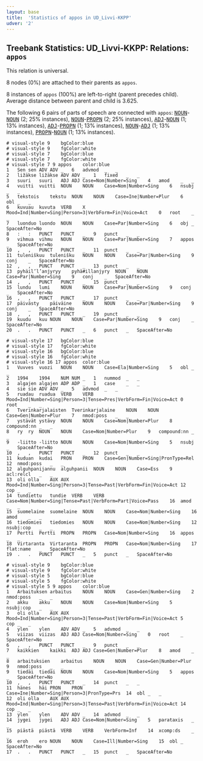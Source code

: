 ```yaml
---
layout: base
title:  'Statistics of appos in UD_Livvi-KKPP'
udver: '2'
---
```


## Treebank Statistics: UD_Livvi-KKPP: Relations: `appos`

This relation is universal.

8 nodes (0%) are attached to their parents as `appos`.

8 instances of `appos` (100%) are left-to-right (parent precedes child).
Average distance between parent and child is 3.625.

The following 6 pairs of parts of speech are connected with `appos`: <tt><a href="olo_kkpp-pos-NOUN.html">NOUN</a></tt>-<tt><a href="olo_kkpp-pos-NOUN.html">NOUN</a></tt> (2; 25% instances), <tt><a href="olo_kkpp-pos-NOUN.html">NOUN</a></tt>-<tt><a href="olo_kkpp-pos-PROPN.html">PROPN</a></tt> (2; 25% instances), <tt><a href="olo_kkpp-pos-ADJ.html">ADJ</a></tt>-<tt><a href="olo_kkpp-pos-NOUN.html">NOUN</a></tt> (1; 13% instances), <tt><a href="olo_kkpp-pos-ADJ.html">ADJ</a></tt>-<tt><a href="olo_kkpp-pos-PROPN.html">PROPN</a></tt> (1; 13% instances), <tt><a href="olo_kkpp-pos-NOUN.html">NOUN</a></tt>-<tt><a href="olo_kkpp-pos-ADJ.html">ADJ</a></tt> (1; 13% instances), <tt><a href="olo_kkpp-pos-PROPN.html">PROPN</a></tt>-<tt><a href="olo_kkpp-pos-NOUN.html">NOUN</a></tt> (1; 13% instances).


~~~ conllu
# visual-style 9	bgColor:blue
# visual-style 9	fgColor:white
# visual-style 7	bgColor:blue
# visual-style 7	fgColor:white
# visual-style 7 9 appos	color:blue
1	Sen	sen	ADV	ADV	_	6	advmod	_	_
2	ližäkse	ližäkse	ADV	ADV	_	1	fixed	_	_
3	suuri	suuri	ADJ	ADJ	Case=Nom|Number=Sing	4	amod	_	_
4	vuitti	vuitti	NOUN	NOUN	Case=Nom|Number=Sing	6	nsubj	_	_
5	tekstois	tekstu	NOUN	NOUN	Case=Ine|Number=Plur	6	obl	_	_
6	kuvuau	kuvuta	VERB	X	Mood=Ind|Number=Sing|Person=3|VerbForm=Fin|Voice=Act	0	root	_	_
7	luonduo	luondo	NOUN	NOUN	Case=Par|Number=Sing	6	obj	_	SpaceAfter=No
8	:	:	PUNCT	PUNCT	_	9	punct	_	_
9	vihmua	vihmu	NOUN	NOUN	Case=Par|Number=Sing	7	appos	_	SpaceAfter=No
10	,	,	PUNCT	PUNCT	_	11	punct	_	_
11	tuleniškuu	tulenišku	NOUN	NOUN	Case=Par|Number=Sing	9	conj	_	SpaceAfter=No
12	,	,	PUNCT	PUNCT	_	13	punct	_	_
13	pyhäil’l’anjyryy	pyhä#illanjyry	NOUN	NOUN	Case=Par|Number=Sing	9	conj	_	SpaceAfter=No
14	,	,	PUNCT	PUNCT	_	15	punct	_	_
15	lundu	lumi	NOUN	NOUN	Case=Par|Number=Sing	9	conj	_	SpaceAfter=No
16	,	,	PUNCT	PUNCT	_	17	punct	_	_
17	päivästy	päiväine	NOUN	NOUN	Case=Par|Number=Sing	9	conj	_	SpaceAfter=No
18	,	,	PUNCT	PUNCT	_	19	punct	_	_
19	kuudu	kuu	NOUN	NOUN	Case=Par|Number=Sing	9	conj	_	SpaceAfter=No
20	.	.	PUNCT	PUNCT	_	6	punct	_	SpaceAfter=No

~~~


~~~ conllu
# visual-style 17	bgColor:blue
# visual-style 17	fgColor:white
# visual-style 16	bgColor:blue
# visual-style 16	fgColor:white
# visual-style 16 17 appos	color:blue
1	Vuvves	vuozi	NOUN	NOUN	Case=Ela|Number=Sing	5	obl	_	_
2	1994	1994	NUM	NUM	_	1	nummod	_	_
3	algajen	algajen	ADP	ADP	_	1	case	_	_
4	sie	sie	ADV	ADV	_	5	advmod	_	_
5	ruadau	ruadua	VERB	VERB	Mood=Ind|Number=Sing|Person=3|Tense=Pres|VerbForm=Fin|Voice=Act	0	root	_	_
6	Tverinkarjalaisten	Tverinkarjalaine	NOUN	NOUN	Case=Gen|Number=Plur	7	nmod:poss	_	_
7	ystävät	ystävy	NOUN	NOUN	Case=Nom|Number=Plur	8	compound:nn	_	_
8	ry	ry	NOUN	NOUN	Case=Nom|Number=Plur	9	compound:nn	_	_
9	-liitto	-liitto	NOUN	NOUN	Case=Nom|Number=Sing	5	nsubj	_	SpaceAfter=No
10	,	,	PUNCT	PUNCT	_	12	punct	_	_
11	kuduan	kudai	PRON	PRON	Case=Gen|Number=Sing|PronType=Rel	12	nmod:poss	_	_
12	alguhpanijannu	alguhpanii	NOUN	NOUN	Case=Ess	9	acl:relcl	_	_
13	oli	olla	AUX	AUX	Mood=Ind|Number=Sing|Person=3|Tense=Past|VerbForm=Fin|Voice=Act	12	cop	_	_
14	tundiettu	tundie	VERB	VERB	Case=Nom|Number=Sing|Tense=Past|VerbForm=Part|Voice=Pass	16	amod	_	_
15	suomelaine	suomelaine	NOUN	NOUN	Case=Nom|Number=Sing	16	amod	_	_
16	tiedomies	tiedomies	NOUN	NOUN	Case=Nom|Number=Sing	12	nsubj:cop	_	_
17	Pertti	Pertti	PROPN	PROPN	Case=Nom|Number=Sing	16	appos	_	_
18	Virtaranta	Virtaranta	PROPN	PROPN	Case=Nom|Number=Sing	17	flat:name	_	SpaceAfter=No
19	.	.	PUNCT	PUNCT	_	5	punct	_	SpaceAfter=No

~~~


~~~ conllu
# visual-style 9	bgColor:blue
# visual-style 9	fgColor:white
# visual-style 5	bgColor:blue
# visual-style 5	fgColor:white
# visual-style 5 9 appos	color:blue
1	Arbaituksen	arbaitus	NOUN	NOUN	Case=Gen|Number=Sing	2	nmod:poss	_	_
2	akku	akku	NOUN	NOUN	Case=Nom|Number=Sing	5	nsubj:cop	_	_
3	oli	olla	AUX	AUX	Mood=Ind|Number=Sing|Person=3|Tense=Past|VerbForm=Fin|Voice=Act	5	cop	_	_
4	ylen	ylen	ADV	ADV	_	5	advmod	_	_
5	viizas	viizas	ADJ	ADJ	Case=Nom|Number=Sing	0	root	_	SpaceAfter=No
6	,	,	PUNCT	PUNCT	_	9	punct	_	_
7	kaikkien	kaikki	ADJ	ADJ	Case=Gen|Number=Plur	8	amod	_	_
8	arbaituksien	arbaitus	NOUN	NOUN	Case=Gen|Number=Plur	9	nmod:poss	_	_
9	tiedäi	tiedäi	NOUN	NOUN	Case=Nom|Number=Sing	5	appos	_	SpaceAfter=No
10	,	,	PUNCT	PUNCT	_	14	punct	_	_
11	hänes	häi	PRON	PRON	Case=Ine|Number=Sing|Person=3|PronType=Prs	14	obl	_	_
12	oli	olla	AUX	AUX	Mood=Ind|Number=Sing|Person=3|Tense=Past|VerbForm=Fin|Voice=Act	14	cop	_	_
13	ylen	ylen	ADV	ADV	_	14	advmod	_	_
14	jygei	jygei	ADJ	ADJ	Case=Nom|Number=Sing	5	parataxis	_	_
15	piästä	piästä	VERB	VERB	VerbForm=Inf	14	xcomp:ds	_	_
16	eroh	ero	NOUN	NOUN	Case=Ill|Number=Sing	15	obl	_	SpaceAfter=No
17	.	.	PUNCT	PUNCT	_	15	punct	_	SpaceAfter=No

~~~


